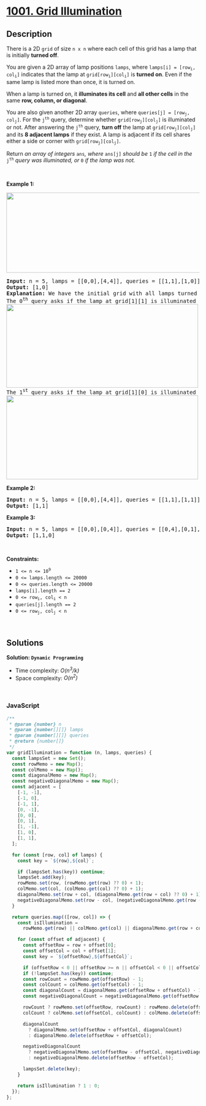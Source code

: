 # [1001. Grid Illumination](https://leetcode.com/problems/grid-illumination)

## Description

<div class="elfjS" data-track-load="description_content"><p>There is a 2D <code>grid</code> of size <code>n x n</code> where each cell of this grid has a lamp that is initially <strong>turned off</strong>.</p>

<p>You are given a 2D array of lamp positions <code>lamps</code>, where <code>lamps[i] = [row<sub>i</sub>, col<sub>i</sub>]</code> indicates that the lamp at <code>grid[row<sub>i</sub>][col<sub>i</sub>]</code> is <strong>turned on</strong>. Even if the same lamp is listed more than once, it is turned on.</p>

<p>When a lamp is turned on, it <strong>illuminates its cell</strong> and <strong>all other cells</strong> in the same <strong>row, column, or diagonal</strong>.</p>

<p>You are also given another 2D array <code>queries</code>, where <code>queries[j] = [row<sub>j</sub>, col<sub>j</sub>]</code>. For the <code>j<sup>th</sup></code> query, determine whether <code>grid[row<sub>j</sub>][col<sub>j</sub>]</code> is illuminated or not. After answering the <code>j<sup>th</sup></code> query, <strong>turn off</strong> the lamp at <code>grid[row<sub>j</sub>][col<sub>j</sub>]</code> and its <strong>8 adjacent lamps</strong> if they exist. A lamp is adjacent if its cell shares either a side or corner with <code>grid[row<sub>j</sub>][col<sub>j</sub>]</code>.</p>

<p>Return <em>an array of integers </em><code>ans</code><em>,</em><em> where </em><code>ans[j]</code><em> should be </em><code>1</code><em> if the cell in the </em><code>j<sup>th</sup></code><em> query was illuminated, or </em><code>0</code><em> if the lamp was not.</em></p>

<p>&nbsp;</p>
<p><strong class="example">Example 1:</strong></p>
<img alt="" src="https://assets.leetcode.com/uploads/2020/08/19/illu_1.jpg" style="width: 750px; height: 209px;">
<pre><strong>Input:</strong> n = 5, lamps = [[0,0],[4,4]], queries = [[1,1],[1,0]]
<strong>Output:</strong> [1,0]
<strong>Explanation:</strong> We have the initial grid with all lamps turned off. In the above picture we see the grid after turning on the lamp at grid[0][0] then turning on the lamp at grid[4][4].
The 0<sup>th</sup>&nbsp;query asks if the lamp at grid[1][1] is illuminated or not (the blue square). It is illuminated, so set ans[0] = 1. Then, we turn off all lamps in the red square.
<img alt="" src="https://assets.leetcode.com/uploads/2020/08/19/illu_step1.jpg" style="width: 500px; height: 218px;">
The 1<sup>st</sup>&nbsp;query asks if the lamp at grid[1][0] is illuminated or not (the blue square). It is not illuminated, so set ans[1] = 0. Then, we turn off all lamps in the red rectangle.
<img alt="" src="https://assets.leetcode.com/uploads/2020/08/19/illu_step2.jpg" style="width: 500px; height: 219px;">
</pre>

<p><strong class="example">Example 2:</strong></p>

<pre><strong>Input:</strong> n = 5, lamps = [[0,0],[4,4]], queries = [[1,1],[1,1]]
<strong>Output:</strong> [1,1]
</pre>

<p><strong class="example">Example 3:</strong></p>

<pre><strong>Input:</strong> n = 5, lamps = [[0,0],[0,4]], queries = [[0,4],[0,1],[1,4]]
<strong>Output:</strong> [1,1,0]
</pre>

<p>&nbsp;</p>
<p><strong>Constraints:</strong></p>

<ul>
	<li><code>1 &lt;= n &lt;= 10<sup>9</sup></code></li>
	<li><code>0 &lt;= lamps.length &lt;= 20000</code></li>
	<li><code>0 &lt;= queries.length &lt;= 20000</code></li>
	<li><code>lamps[i].length == 2</code></li>
	<li><code>0 &lt;= row<sub>i</sub>, col<sub>i</sub> &lt; n</code></li>
	<li><code>queries[j].length == 2</code></li>
	<li><code>0 &lt;= row<sub>j</sub>, col<sub>j</sub> &lt; n</code></li>
</ul>
</div>

<p>&nbsp;</p>

## Solutions

**Solution: `Dynamic Programming`**

- Time complexity: <em>O(n<sup>3</sup>/k)</em>
- Space complexity: <em>O(n<sup>2</sup>)</em>

<p>&nbsp;</p>

### **JavaScript**

```js
/**
 * @param {number} n
 * @param {number[][]} lamps
 * @param {number[][]} queries
 * @return {number[]}
 */
var gridIllumination = function (n, lamps, queries) {
  const lampsSet = new Set();
  const rowMemo = new Map();
  const colMemo = new Map();
  const diagonalMemo = new Map();
  const negativeDiagonalMemo = new Map();
  const adjacent = [
    [-1, -1],
    [-1, 0],
    [-1, 1],
    [0, -1],
    [0, 0],
    [0, 1],
    [1, -1],
    [1, 0],
    [1, 1],
  ];

  for (const [row, col] of lamps) {
    const key = `${row},${col}`;

    if (lampsSet.has(key)) continue;
    lampsSet.add(key);
    rowMemo.set(row, (rowMemo.get(row) ?? 0) + 1);
    colMemo.set(col, (colMemo.get(col) ?? 0) + 1);
    diagonalMemo.set(row + col, (diagonalMemo.get(row + col) ?? 0) + 1);
    negativeDiagonalMemo.set(row - col, (negativeDiagonalMemo.get(row - col) ?? 0) + 1);
  }

  return queries.map(([row, col]) => {
    const isIllumination =
      rowMemo.get(row) || colMemo.get(col) || diagonalMemo.get(row + col) || negativeDiagonalMemo.get(row - col);

    for (const offset of adjacent) {
      const offsetRow = row + offset[0];
      const offsetCol = col + offset[1];
      const key = `${offsetRow},${offsetCol}`;

      if (offsetRow < 0 || offsetRow >= n || offsetCol < 0 || offsetCol >= n) continue;
      if (!lampsSet.has(key)) continue;
      const rowCount = rowMemo.get(offsetRow) - 1;
      const colCount = colMemo.get(offsetCol) - 1;
      const diagonalCount = diagonalMemo.get(offsetRow + offsetCol) - 1;
      const negativeDiagonalCount = negativeDiagonalMemo.get(offsetRow - offsetCol) - 1;

      rowCount ? rowMemo.set(offsetRow, rowCount) : rowMemo.delete(offsetRow);
      colCount ? colMemo.set(offsetCol, colCount) : colMemo.delete(offsetCol);

      diagonalCount
        ? diagonalMemo.set(offsetRow + offsetCol, diagonalCount)
        : diagonalMemo.delete(offsetRow + offsetCol);

      negativeDiagonalCount
        ? negativeDiagonalMemo.set(offsetRow - offsetCol, negativeDiagonalCount)
        : negativeDiagonalMemo.delete(offsetRow - offsetCol);

      lampsSet.delete(key);
    }

    return isIllumination ? 1 : 0;
  });
};
```
